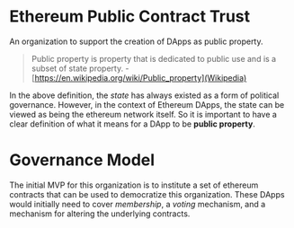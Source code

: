 # Ethereum Public Contract Trust

An organization to support the creation of DApps as public property.


> Public property is property that is dedicated to public use and is a subset of state property. - [https://en.wikipedia.org/wiki/Public_property](Wikipedia)

In the above definition, the *state* has always existed as a form of political
governance.  However, in the context of Ethereum DApps, the state can be viewed
as being the ethereum network itself.  So it is important to have a clear
definition of what it means for a DApp to be **public property**.

# Governance Model

The initial MVP for this organization is to institute a set of ethereum
contracts that can be used to democratize this organization.  These DApps would
initially need to cover *membership*, a *voting* mechanism, and a mechanism for
altering the underlying contracts.
